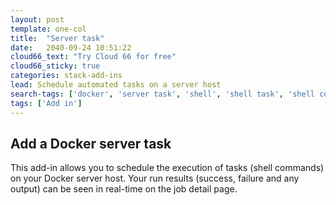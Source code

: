 ```yaml
---
layout: post
template: one-col
title:  "Server task"
date:   2040-09-24 10:51:22
cloud66_text: "Try Cloud 66 for free"
cloud66_sticky: true
categories: stack-add-ins
lead: Schedule automated tasks on a server host
search-tags: ['docker', 'server task', 'shell', 'shell task', 'shell command']
tags: ['Add in']
---
```


## Add a Docker server task

This add-in allows you to schedule the execution of tasks (shell commands) on your Docker server host. Your run results (success, failure and any output) can be seen in real-time on the job detail page.